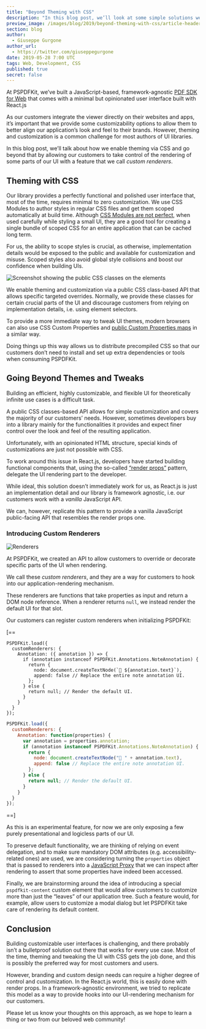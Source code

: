 ```yaml
---
title: "Beyond Theming with CSS"
description: "In this blog post, we’ll look at some simple solutions we use at PSPDFKit to make our modals more inclusive and accessible."
preview_image: /images/blog/2019/beyond-theming-with-css/article-header.png
section: blog
author:
  - Giuseppe Gurgone
author_url:
  - https://twitter.com/giuseppegurgone
date: 2019-05-28 7:00 UTC
tags: Web, Development, CSS
published: true
secret: false
---
```


At PSPDFKit, we’ve built a JavaScript-based, framework-agnostic [PDF SDK for Web][] that comes with a minimal but opinionated user interface built with React.js

As our customers integrate the viewer directly on their websites and apps, it’s important that we provide some customizability options to allow them to better align our application’s look and feel to their brands. However, theming and customization is a common challenge for most authors of UI libraries.

In this blog post, we’ll talk about how we enable theming via CSS and go beyond that by allowing our customers to take control of the rendering of some parts of our UI with a feature that we call _custom renderers_.

## Theming with CSS

Our library provides a perfectly functional and polished user interface that, most of the time, requires minimal to zero customization. We use CSS Modules to author styles in regular CSS files and get them scoped automatically at build time. Although [CSS Modules are not perfect][giuseppe tweet], when used carefully while styling a small UI, they are a good tool for creating a single bundle of scoped CSS for an entire application that can be cached long term.

For us, the ability to scope styles is crucial, as otherwise, implementation details would be exposed to the public and available for customization and misuse. Scoped styles also avoid global style collisions and boost our confidence when building UIs.

![Screenshot showing the public CSS classes on the elements](/images/blog/2019/beyond-theming-with-css/public-css-classes.png "Public and private CSS classes can be seen in the dev tools.")

We enable theming and customization via a public CSS class-based API that allows specific targeted overrides. Normally, we provide these classes for certain crucial parts of the UI and discourage customers from relying on implementation details, i.e. using element selectors.

To provide a more immediate way to tweak UI themes, modern browsers can also use CSS Custom Properties and [public Custom Properties maps][] in a similar way.

Doing things up this way allows us to distribute precompiled CSS so that our customers don’t need to install and set up extra dependencies or tools when consuming PSPDFKit.

## Going Beyond Themes and Tweaks

Building an efficient, highly customizable, and flexible UI for theoretically infinite use cases is a difficult task.

A public CSS classes-based API allows for simple customization and covers the majority of our customers’ needs. However, sometimes developers buy into a library mainly for the functionalities it provides and expect finer control over the look and feel of the resulting application.

Unfortunately, with an opinionated HTML structure, special kinds of customizations are just not possible with CSS.

To work around this issue in React.js, developers have started building functional components that, using the so-called [“render props”][] pattern, delegate the UI rendering part to the developer.

While ideal, this solution doesn’t immediately work for us, as React.js is just an implementation detail and our library is framework agnostic, i.e. our customers work with a _vanilla_ JavaScript API.

We can, however, replicate this pattern to provide a vanilla JavaScript public-facing API that resembles the render props one.

### Introducing Custom Renderers

![Renderers](/images/blog/2019/beyond-theming-with-css/renderers.png)

At PSPDFKit, we created an API to allow customers to override or decorate specific parts of the UI when rendering.

We call these _custom renderers_, and they are a way for customers to hook into our application-rendering mechanism.

These renderers are functions that take properties as input and return a DOM node reference. When a renderer returns `null`, we instead render the default UI for that slot.

Our customers can register custom renderers when initializing PSPDFKit:

[==

```es
PSPDFKit.load({
  customRenderers: {
    Annotation: ({ annotation }) => {
      if (annotation instanceof PSPDFKit.Annotations.NoteAnnotation) {
        return {
          node: document.createTextNode(`📝 ${annotation.text}`),
          append: false // Replace the entire note annotation UI.
        };
      } else {
        return null; // Render the default UI.
      }
    }
  }
});
```

```js
PSPDFKit.load({
  customRenderers: {
    Annotation: function(properties) {
      var annotation = properties.annotation;
      if (annotation instanceof PSPDFKit.Annotations.NoteAnnotation) {
        return {
          node: document.createTextNode("📝 " + annotation.text),
          append: false // Replace the entire note annotation UI.
        };
      } else {
        return null; // Render the default UI.
      }
    }
  }
});
```

==]

As this is an experimental feature, for now we are only exposing a few purely presentational and logicless parts of our UI.

To preserve default functionality, we are thinking of relying on event delegation, and to make sure mandatory DOM attributes (e.g. accessibility-related ones) are used, we are considering turning the `properties` object that is passed to renderers into a [JavaScript Proxy][] that we can inspect after rendering to assert that some properties have indeed been accessed.

Finally, we are brainstorming around the idea of introducing a special `pspdfkit-content` custom element that would allow customers to customize more than just the “leaves” of our application tree. Such a feature would, for example, allow users to customize a modal dialog but let PSPDFKit take care of rendering its default content.

## Conclusion

Building customizable user interfaces is challenging, and there probably isn’t a bulletproof solution out there that works for every use case. Most of the time, theming and tweaking the UI with CSS gets the job done, and this is possibly the preferred way for most customers and users.

However, branding and custom design needs can require a higher degree of control and customization. In the React.js world, this is easily done with render props. In a framework-agnostic environment, we tried to replicate this model as a way to provide hooks into our UI-rendering mechanism for our customers.

Please let us know your thoughts on this approach, as we hope to learn a thing or two from our beloved web community!

[pdf sdk for web]: https://pspdfkit.com/pdf-sdk/web/
[giuseppe tweet]: https://twitter.com/giuseppegurgone/status/1084921816030896135
[public custom properties maps]: https://github.com/giuseppeg/suitcss-toolkit/tree/example-app/examples/app#themes
[“render props”]: https://reactjs.org/docs/render-props.html
[javascript proxy]: https://developer.mozilla.org/en-US/docs/Web/JavaScript/Reference/Global_Objects/Proxy
